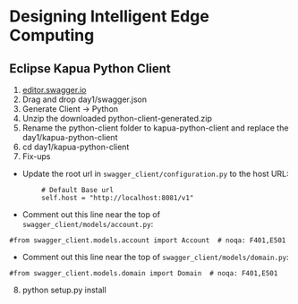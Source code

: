 # Designing Intelligent Edge Computing

## Eclipse Kapua Python Client

1. [editor.swagger.io](editor.swagger.io)
2. Drag and drop day1/swagger.json
3. Generate Client -> Python
4. Unzip the downloaded python-client-generated.zip
5. Rename the python-client folder to kapua-python-client and replace the day1/kapua-python-client
6. cd day1/kapua-python-client
7. Fix-ups

  * Update the root url in `swagger_client/configuration.py` to the host URL:
```
        # Default Base url
        self.host = "http://localhost:8081/v1"
```

  * Comment out this line near the top of `swagger_client/models/account.py`:
```
#from swagger_client.models.account import Account  # noqa: F401,E501
```

  * Comment out this line near the top of `swagger_client/models/domain.py`:
```
#from swagger_client.models.domain import Domain  # noqa: F401,E501
```

8. python setup.py install
